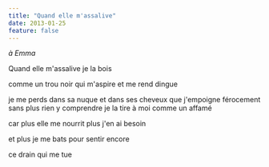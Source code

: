 ```yaml
---
title: "Quand elle m'assalive"
date: 2013-01-25
feature: false
---
```


*à Emma*

Quand elle m'assalive
je la bois

comme un trou noir qui m'aspire et me rend dingue

je me perds dans sa nuque et dans ses cheveux
que j'empoigne férocement
sans plus rien y comprendre
je la tire à moi comme un affamé

car plus elle me nourrit
plus j'en ai besoin

et plus je me bats
pour sentir encore

ce drain qui me tue
